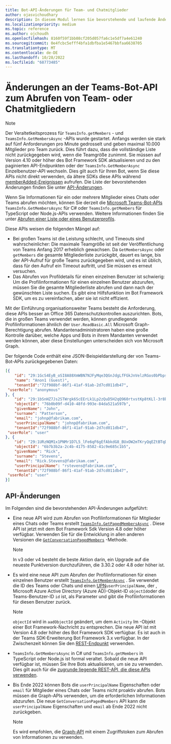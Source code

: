 ```yaml
---
title: Bot-API-Änderungen für Team- und Chatmitglieder
author: ojasvichoudhary
description: In diesem Modul lernen Sie bevorstehende und laufende Änderungen an den Bot-APIs kennen, die zum Abrufen von Mitgliedern von Teams und Chats verwendet werden.
ms.localizationpriority: medium
ms.topic: reference
ms.author: ojchoudh
ms.openlocfilehash: 8160f59f1bb08cf205d057fa6c1e5df7a4e61240
ms.sourcegitcommit: 0e4fcbc5efff4bfa1dbfba1e5467bbfaa6638705
ms.translationtype: MT
ms.contentlocale: de-DE
ms.lasthandoff: 10/28/2022
ms.locfileid: "68773485"
---
```

# <a name="teams-bot-api-changes-to-fetch-team-or-chat-members"></a>Änderungen an der Teams-Bot-API zum Abrufen von Team- oder Chatmitgliedern

>[!NOTE]
> Der Veraltetkeitsprozess für `TeamsInfo.getMembers` - und `TeamsInfo.GetMembersAsync` -APIs wurde gestartet. Anfangs werden sie stark auf fünf Anforderungen pro Minute gedrosselt und geben maximal 10.000 Mitglieder pro Team zurück. Dies führt dazu, dass die vollständige Liste nicht zurückgegeben wird, wenn die Teamgröße zunimmt.
> Sie müssen auf Version 4.10 oder höher des Bot Framework SDK aktualisieren und zu den paginierten API-Endpunkten oder der `TeamsInfo.GetMemberAsync` Einzelbenutzer-API wechseln. Dies gilt auch für Ihren Bot, wenn Sie diese APIs nicht direkt verwenden, da ältere SDKs diese APIs während [memberAdded-Ereignissen](../bots/how-to/conversations/subscribe-to-conversation-events.md#members-added) aufrufen. Die Liste der bevorstehenden Änderungen finden Sie unter [API-Änderungen](team-chat-member-api-changes.md#api-changes).

Wenn Sie Informationen für ein oder mehrere Mitglieder eines Chats oder Teams abrufen möchten, können Sie derzeit die [Microsoft Teams-Bot-APIs](/microsoftteams/platform/bots/how-to/get-teams-context?tabs=dotnet#fetch-the-roster-or-user-profile) `TeamsInfo.GetMembersAsync` für C# oder `TeamsInfo.getMembers` für TypeScript oder Node.js-APIs verwenden. Weitere Informationen finden Sie unter [Abrufen einer Liste oder eines Benutzerprofils](../bots/how-to/get-teams-context.md#fetch-the-roster-or-user-profile).

Diese APIs weisen die folgenden Mängel auf:

* Bei großen Teams ist die Leistung schlecht, und Timeouts sind wahrscheinlicher: Die maximale Teamgröße ist seit der Veröffentlichung von Teams Anfang 2017 erheblich gewachsen. Da `GetMembersAsync` oder `getMembers` die gesamte Mitgliederliste zurückgibt, dauert es lange, bis der API-Aufruf für große Teams zurückgegeben wird, und es ist üblich, dass für den Aufruf ein Timeout auftritt, und Sie müssen es erneut versuchen.
* Das Abrufen von Profildetails für einen einzelnen Benutzer ist schwierig: Um die Profilinformationen für einen einzelnen Benutzer abzurufen, müssen Sie die gesamte Mitgliederliste abrufen und dann nach der gewünschten Liste suchen. Es gibt eine Hilfsfunktion im Bot Framework SDK, um es zu vereinfachen, aber sie ist nicht effizient.

Mit der Einführung organisationsweiter Teams besteht die Anforderung, diese APIs besser an Office 365 Datenschutzkontrollen auszurichten. Bots, die in großen Teams verwendet werden, können grundlegende Profilinformationen ähnlich der `User.ReadBasic.All` Microsoft Graph-Berechtigung abrufen. Mandantenadministratoren haben eine große Kontrolle darüber, welche Apps und Bots in ihrem Mandanten verwendet werden können, aber diese Einstellungen unterscheiden sich von Microsoft Graph.

Der folgende Code enthält eine JSON-Beispieldarstellung der von Teams-Bot-APIs zurückgegebenen Daten:

```json
[{
    "id": "29:1GcS4EyB_oSI8A88XmWBN7NJFyMqe3QGnJdgLfFGkJnVelzRGos0bPbpsfJjcbAD22bmKc4GMbrY2g4JDrrA8vM06X1-cHHle4zOE6U4ttcc",
    "name": "Anon1 (Guest)",
    "tenantId":"72f988bf-86f1-41af-91ab-2d7cd011db47",
 "userRole": "anonymous"
}, {
    "id": "29:1bSnHZ7Js2STWrgk6ScEErLk1Lp2zQuD5H2qQ960rtvstKp8tKLl-3r8b6DoW0QxZimuTxk_kupZ1DBMpvIQQUAZL-PNj0EORDvRZXy8kvWk",
    "objectId": "76b0b09f-d410-48fd-993e-84da521a597b",
    "givenName": "John",
    "surname": "Patterson",
    "email": "johnp@fabrikam.com",
    "userPrincipalName": "johnp@fabrikam.com",
    "tenantId":"72f988bf-86f1-41af-91ab-2d7cd011db47",
 "userRole": "user"
}, {
    "id": "29:1URzNQM1x1PNMr1D7L5_lFe6qF6gEfAbkdG8_BUxOW2mTKryQqEZtBTqDt10-MghkzjYDuUj4KG6nvg5lFAyjOLiGJ4jzhb99WrnI7XKriCs",
    "objectId": "6b7b3b2a-2c4b-4175-8582-41c9e685c1b5",
    "givenName": "Rick",
    "surname": "Stevens",
    "email": "Rick.Stevens@fabrikam.com",
    "userPrincipalName": "rstevens@fabrikam.com",
    "tenantId":"72f988bf-86f1-41af-91ab-2d7cd011db47",
 "userRole": "user"
}]
```

## <a name="api-changes"></a>API-Änderungen

Im Folgenden sind die bevorstehenden API-Änderungen aufgeführt:

* Eine neue API wird zum Abrufen von Profilinformationen für Mitglieder eines Chats oder Teams erstellt [`TeamsInfo.GetPagedMembersAsync`](/microsoftteams/platform/bots/how-to/get-teams-context?tabs=dotnet#fetch-the-roster-or-user-profile) . Diese API ist jetzt mit dem Bot Framework Sdk Version 4.8 oder höher verfügbar. Verwenden Sie für die Entwicklung in allen anderen Versionen die [`GetConversationPagedMembers`](/dotnet/api/microsoft.bot.connector.conversationsextensions.getconversationpagedmembersasync?view=botbuilder-dotnet-stable&preserve-view=true) -Methode.

    > [!NOTE]
    > In v3 oder v4 besteht die beste Aktion darin, ein Upgrade auf die neueste Punktversion durchzuführen, die 3.30.2 oder 4.8 oder höher ist.

* Es wird eine neue API zum Abrufen der Profilinformationen für einen einzelnen Benutzer erstellt [`TeamsInfo.GetMemberAsync`](/microsoftteams/platform/bots/how-to/get-teams-context?tabs=dotnet#get-single-member-details) . Sie verwendet die ID des Teams oder Chats und einen [UPN](/windows/win32/ad/naming-properties#userprincipalname)`userPrincipalName`, der , Microsoft Azure Active Directory (Azure AD)-Objekt-ID `objectId`oder die Teams-Benutzer-ID `id` ist, als Parameter und gibt die Profilinformationen für diesen Benutzer zurück.

    > [!NOTE]
    > `objectId` wird in `aadObjectId` geändert, um dem `Activity` Im -Objekt einer Bot Framework-Nachricht zu entsprechen. Die neue API ist mit Version 4.8 oder höher des Bot Framework SDK verfügbar. Es ist auch in der Teams SDK-Erweiterung Bot Framework 3.x verfügbar. In der Zwischenzeit können Sie den [REST-Endpunkt](/microsoftteams/platform/bots/how-to/get-teams-context?tabs=json#get-single-member-details) verwenden.

* `TeamsInfo.GetMembersAsync` in C# und `TeamsInfo.getMembers` in TypeScript oder Node.js ist formal veraltet. Sobald die neue API verfügbar ist, müssen Sie Ihre Bots aktualisieren, um sie zu verwenden. Dies gilt auch für die [zugrunde liegende REST-API, die diese APIs verwenden](/microsoftteams/platform/bots/how-to/get-teams-context?tabs=json#tabpanel_CeZOj-G++Q_json).
* Bis Ende 2022 können Bots die `userPrincipalName` Eigenschaften oder `email` für Mitglieder eines Chats oder Teams nicht proaktiv abrufen. Bots müssen die Graph-APIs verwenden, um die erforderlichen Informationen abzurufen. Die neue `GetConversationPagedMembers` API kann die `userPrincipalName` Eigenschaften und `email` ab Ende 2022 nicht zurückgeben.

    > [!NOTE]
    > Es wird empfohlen, die [Graph-API](/graph/api/user-get?view=graph-rest-1.0&tabs=http&preserve-view=true#examples) mit einem Zugriffstoken zum Abrufen von Informationen zu verwenden.
